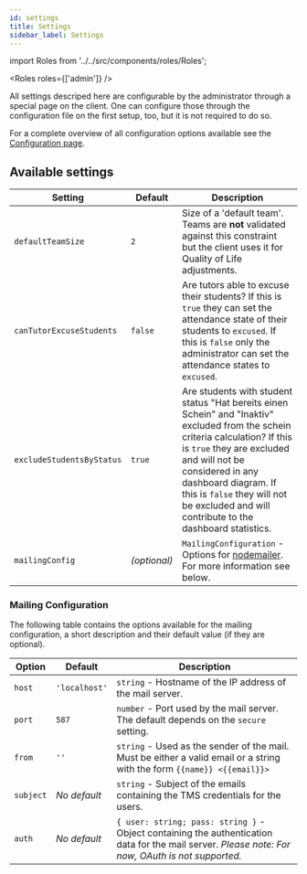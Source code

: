 ```yaml
---
id: settings
title: Settings
sidebar_label: Settings
---
```


import Roles from '../../src/components/roles/Roles';

<Roles roles={['admin']} />

All settings descriped here are configurable by the administrator through a special page on the client.
One can configure those through the configuration file on the first setup, too, but it is not required to do so.

For a complete overview of all configuration options available see the [Configuration page][config-doc].

## Available settings

| Setting                  | Default      | Description                                                                                                                                                                                                         |
| ------------------------ | ------------ | ------------------------------------------------------------------------------------------------------------------------------------------------------------------------------------------------------------------- |
| `defaultTeamSize`        | `2`          | Size of a 'default team'. Teams are **not** validated against this constraint but the client uses it for Quality of Life adjustments.                                                                               |
| `canTutorExcuseStudents` | `false`      | Are tutors able to excuse their students? If this is `true` they can set the attendance state of their students to `excused`. If this is `false` only the administrator can set the attendance states to `excused`. |
| `excludeStudentsByStatus` | `true` | Are students with student status "Hat bereits einen Schein" and "Inaktiv" excluded from the schein criteria calculation? If this is `true` they are excluded and will not be considered in any dashboard diagram. If this is `false` they will not be excluded and will contribute to the dashboard statistics. |
| `mailingConfig`          | _(optional)_ | `MailingConfiguration` - Options for [nodemailer][nodemailer]. For more information see below.                                                                                                                      |

### Mailing Configuration

The following table contains the options available for the mailing configuration, a short description and their default value (if they are optional).

| Option    | Default       | Description                                                                                                                                       |
| --------- | ------------- | ------------------------------------------------------------------------------------------------------------------------------------------------- |
| `host`    | `'localhost'` | `string` - Hostname of the IP address of the mail server.                                                                                         |
| `port`    | `587`         | `number` - Port used by the mail server. The default depends on the `secure` setting.                                                             |
| `from`    | `''`          | `string` - Used as the sender of the mail. Must be either a valid email or a string with the form `{{name}} <{{email}}>`                          |
| `subject` | _No default_  | `string` - Subject of the emails containing the TMS credentials for the users.                                                                    |
| `auth`    | _No default_  | `{ user: string; pass: string }` - Object containing the authentication data for the mail server. _Please note: For now, OAuth is not supported._ |

[config-doc]: ../setup/configuration
[nodemailer]: https://nodemailer.com/
